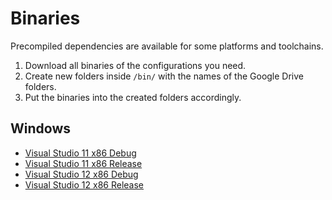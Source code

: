 Binaries
========

Precompiled dependencies are available for some platforms and toolchains.

1. Download all binaries of the configurations you need.
2. Create new folders inside `/bin/` with the names of the Google Drive folders.
3. Put the binaries into the created folders accordingly.

Windows
-------

- [Visual Studio 11 x86 Debug](https://drive.google.com/folderview?id=0B20Yn-GSaVHGWUtZaDl5LTdpYWM&usp=sharing)
- [Visual Studio 11 x86 Release](https://drive.google.com/folderview?id=0B20Yn-GSaVHGdHNiZ0F6bWExazA&usp=sharing)
- [Visual Studio 12 x86 Debug](https://drive.google.com/folderview?id=0B20Yn-GSaVHGRkNwbmIwQWd2c1U&usp=sharing)
- [Visual Studio 12 x86 Release](https://drive.google.com/folderview?id=0B20Yn-GSaVHGeUVSNVlWR09saDQ&usp=sharing)
